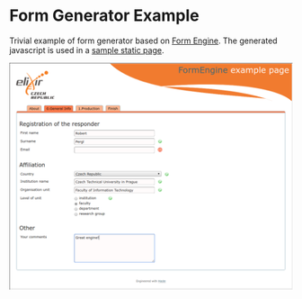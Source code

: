 # Form Generator Example

Trivial example of form generator based on [Form Engine](https://github.com/CCMi-FIT/ds-form-engine). The generated javascript is used in a [sample static page](https://github.com/CCMi-FIT/ds-form-example/blob/master/Page/index.html).

![Screenshot](_assets/screenshot.png)

